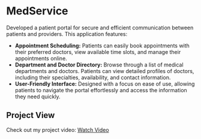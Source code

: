 # MedService

Developed a patient portal for secure and efficient communication between patients and providers. This application features:

- **Appointment Scheduling:** Patients can easily book appointments with their preferred doctors, view available time slots, and manage their appointments online.
- **Department and Doctor Directory:** Browse through a list of medical departments and doctors. Patients can view detailed profiles of doctors, including their specialties, availability, and contact information.
- **User-Friendly Interface:** Designed with a focus on ease of use, allowing patients to navigate the portal effortlessly and access the information they need quickly.

## Project View

Check out my project video: [Watch Video](https://drive.google.com/file/d/1bobhddeblZd4EM9J33FRANQvnh8Gb0iS/view?usp=sharing)
